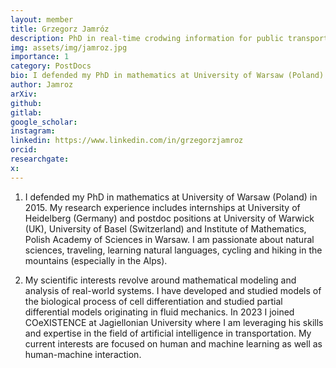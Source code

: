 ```yaml
---
layout: member
title: Grzegorz Jamróz
description: PhD in real-time crodwing information for public transport
img: assets/img/jamroz.jpg
importance: 1
category: PostDocs
bio: I defended my PhD in mathematics at University of Warsaw (Poland) in 2015. My research experience includes internships at University of Heidelberg (Germany) and postdoc positions at University of Warwick (UK), University of Basel (Switzerland) and Institute of Mathematics, Polish Academy of Sciences in Warsaw.
author: Jamroz
arXiv:
github: 
gitlab:
google_scholar:
instagram:
linkedin: https://www.linkedin.com/in/grzegorzjamroz
orcid:
researchgate:
x: 
---
```


1. I  defended my PhD in mathematics at University of Warsaw (Poland) in 2015. My research experience includes internships at University of Heidelberg (Germany) and postdoc positions at University of Warwick (UK), University of Basel (Switzerland) and Institute of Mathematics, Polish Academy of Sciences in Warsaw. I am passionate about natural sciences, traveling, learning natural languages, cycling and hiking in the mountains (especially in the Alps). 

2. My scientific interests revolve around mathematical modeling and analysis of real-world systems. I have developed and studied models of the biological process of cell differentiation and studied partial differential models originating in fluid mechanics. In 2023 I joined COeXISTENCE at Jagiellonian University where I am leveraging his skills and expertise in the field of artificial intelligence in transportation. My current interests are focused on human and machine learning as well as human-machine interaction. 

